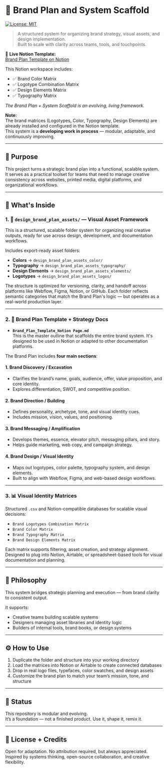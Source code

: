 # 🧱 Brand Plan and System Scaffold

[![License: MIT](https://img.shields.io/badge/license-MIT-blue.svg)](LICENSE)

> A structured system for organizing brand strategy, visual assets, and design implementation.  
> Built to scale with clarity across teams, tools, and touchpoints.

📌 **Live Notion Template:**  
[Brand Plan Template on Notion](https://creativeprojects.notion.site/Brand-Plan-Template-20dd36b0a4848027bc6eefd685f8dcbd)

This Notion workspace includes:
- ✅ Brand Color Matrix  
- ✅ Logotype Combination Matrix  
- ✅ Design Elements Matrix  
- ✅ Typography Matrix

_The Brand Plan + System Scaffold is an evolving, living framework._

**Note:**  
The brand matrices (Logotypes, Color, Typography, Design Elements) are already installed and configured in the Notion template.  
This system is a **developing work in process** — modular, adaptable, and continuously improving.

---

## 🎯 Purpose

This project turns a strategic brand plan into a functional, scalable system.  
It serves as a practical toolset for teams that need to manage creative consistency across websites, printed media, digital platforms, and organizational workflows.

---

## 🧰 What's Inside

### 1. 📁 `design_brand_plan_assets/` — Visual Asset Framework

This is a structured, scalable folder system for organizing real creative outputs, ready for use across design, development, and documentation workflows.

Includes export-ready asset folders:

- **Colors** → `design_brand_plan_assets_color/`
- **Typography** → `design_brand_plan_assets_typography/`
- **Design Elements** → `design_brand_plan_assets_elements/`
- **Logotypes** → `design_brand_plan_assets_logos/`

The structure is optimized for versioning, clarity, and handoff across platforms like Webflow, Figma, Notion, or GitHub. Each folder reflects semantic categories that match the Brand Plan's logic — but operates as a real-world production layer.

---

### 2. 📐 Brand Plan Template + Strategy Docs

- **`Brand_Plan_Template_Notion Page.md`**  
  This is the master outline that scaffolds the entire brand system. It's designed to be used in Notion or adapted to other documentation platforms.

The Brand Plan includes **four main sections**:

#### 1. Brand Discovery / Excavation
- Clarifies the brand’s name, goals, audience, offer, value proposition, and core identity.
- Explores differentiation, SWOT, and competitive position.

#### 2. Brand Direction / Building
- Defines personality, archetype, tone, and visual identity cues.
- Includes mission, vision, values, and positioning.

#### 3. Brand Messaging / Amplification
- Develops themes, essence, elevator pitch, messaging pillars, and story.
- Helps guide marketing, web copy, and campaign strategy.

#### 4. Brand Design / Visual Identity
- Maps out logotypes, color palette, typography system, and design elements.
- Built to align with Webflow, Figma, and web-based design workflows.

---

### 3. 📊 Visual Identity Matrices

Structured `.csv` and Notion-compatible databases for scalable visual decisions:

- `Brand Logotypes Combination Matrix`
- `Brand Color Matrix`
- `Brand Typography Matrix`
- `Brand Design Elements Matrix`

Each matrix supports filtering, asset creation, and strategy alignment. Designed to plug into Notion, Airtable, or spreadsheet-based tools for visual documentation and planning.

---

## 🧭 Philosophy

This system bridges strategic planning and execution — from brand clarity to consistent output.

It supports:
- Creative teams building scalable systems
- Designers managing asset libraries and identity logic
- Builders of internal tools, brand books, or design systems

---

## ⚙️ How to Use

1. Duplicate the folder and structure into your working directory  
2. Load the matrices into Notion or Airtable to create connected databases  
3. Drop in real logo files, typefaces, color swatches, and design assets  
4. Customize the brand plan to match your team’s mission, tone, and structure  

---

## 🧪 Status

This repository is modular and evolving.  
It’s a foundation — not a finished product. Use it, shape it, remix it.

---

## 🪪 License + Credits

Open for adaptation. No attribution required, but always appreciated.  
Inspired by systems thinking, open-source collaboration, and creative flexibility.
